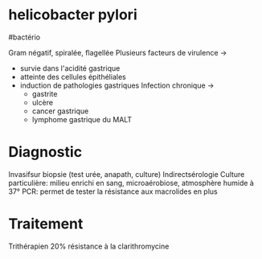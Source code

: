 # helicobacter pylori
#bactério 


Gram négatif, spiralée, flagellée
Plusieurs facteurs de virulence -> 

- survie dans l'acidité gastrique 
- atteinte des cellules épithéliales 
- induction de pathologies gastriques Infection chronique -> 
    - gastrite 
    - ulcère 
    - cancer gastrique 
    - lymphome gastrique du MALT 


# Diagnostic


Invasifsur biopsie (test urée, anapath, culture)
Indirectsérologie
Culture particulière: milieu enrichi en sang, microaérobiose, atmosphère humide à 37°
PCR: permet de tester la résistance aux macrolides en plus 


# Traitement


Trithérapien
20% résistance à la clarithromycine 

